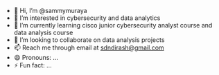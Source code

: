 - 👋 Hi, I’m @sammymuraya
- 👀 I’m interested in cybersecurity and data analytics
- 🌱 I’m currently learning cisco junior cybersecurity analyst course and  data analysis course
- 💞️ I’m looking to collaborate on data analysis projects
- 📫 Reach me through email at sdndirash@gmail.com
- 😄 Pronouns: ...
- ⚡ Fun fact: ...

<!---
sammymuraya/sammymuraya is a ✨ special ✨ repository because its `README.md` (this file) appears on your GitHub profile.
You can click the Preview link to take a look at your changes.
--->
